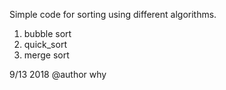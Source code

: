 Simple code for sorting using different algorithms.

1. bubble sort
2. quick_sort
3. merge sort

9/13 2018 @author why